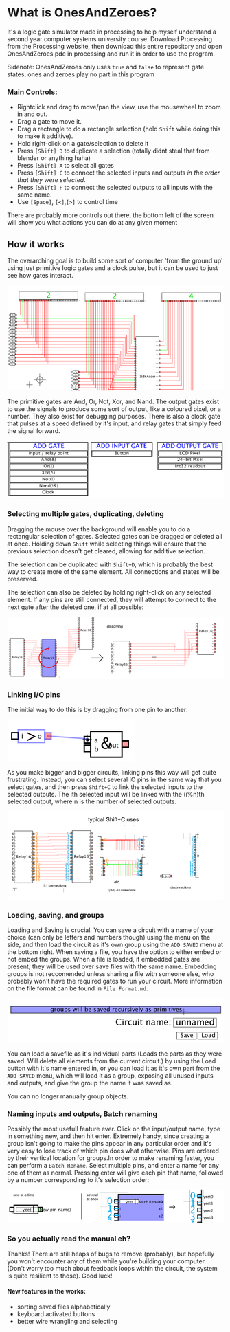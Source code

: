 # What is OnesAndZeroes?

It's a logic gate simulator made in processing to help myself understand a second year computer systems university course. Download Processing from the Processing website, then download this entire repository and open OnesAndZeroes.pde in processing and run it in order to use the program.

Sidenote: OnesAndZeroes only uses `true` and `false` to represent gate states, ones and zeroes play no part in this program

### Main Controls:

- Rightclick and drag to move/pan the view, use the mousewheel to zoom in and out.
- Drag a gate to move it. 
- Drag a rectangle to do a rectangle selection (hold `Shift` while doing this to make it additive). 
- Hold right-click on a gate/selection to delete it
- Press `[Shift] D` to duplicate a selection (totally didnt steal that from blender or anything haha)
- Press `[Shift] A` to select all gates
- Press `[Shift] C` to connect the selected inputs and outputs *in the order that they were selected*.
- Press `[Shift] F` to connect the selected outputs to all inputs with the same name.
- Use `[Space]`, `[<]`,`[>]` to control time

There are probably more controls out there, the bottom left of the screen will show you what actions you can do at any given moment

## How it works
The overarching goal is to build some sort of computer 'from the ground up' using just primitive logic gates and a clock pulse, but it can be used to just see how gates interact.

![Example Image](./Images/Screenshot1.png)

The primitive gates are And, Or, Not, Xor, and Nand. The output gates exist to use the signals to produce some sort of output, like a coloured pixel, or a number. They also exist for debugging purposes. There is also a clock gate that pulses at a speed defined by it's input, and relay gates that simply feed the signal forward.

![Main Gates](./Images/MainGates.PNG)

### Selecting multiple gates, duplicating, deleting
Dragging the mouse over the background will enable you to do a rectangular selection of gates. Selected gates can be dragged or deleted all at once. Holding down `Shift` while selecting things will ensure that the previous selection doesn't get cleared, allowing for additive selection. 

The selection can be duplicated with `Shift+D`, which is probably the best way to create more of the same element. All connections and states will be preserved. 

The selection can also be deleted by holding right-click on any selected element. If any pins are still connected, they will attempt to connect to the next gate after the deleted one, if at all possible:

![Dissolving](./Images/dissolving.png)

### Linking I/O pins
The initial way to do this is by dragging from one pin to another:

![IO Connection](./Images/IOConnect.png)

As you make bigger and bigger circuits, linking pins this way will get quite frustrating. Instead, you can select several IO pins in the same way that you select gates, and then press `Shift+C` to link the selected inputs to the selected outputs. The ith selected input will be linked with the (i%n)th selected output, where n is the number of selected outputs.

![Shift C in use](./Images/ShiftC.png)

### Loading, saving, and groups

Loading and Saving is crucial. You can save a circuit with a name of your choice (can only be letters and numbers though) using the menu on the side, and then load the circuit as it's own group using the `ADD SAVED` menu at the bottom right. When saving a file, you have the option to either embed or not embed the groups. When a file is loaded, if embedded gates are present, they will be used over save files with the same name. Embedding groups is not reccomended unless sharing a file with someone else, who probably won't have the required gates to run your circuit. More information on the file format can be found in `File Format.md`.

![Saving and loading](./Images/Saving.PNG)

 You can load a savefile as it's individual parts (Loads the parts as they were saved. Will delete all elements from the current circuit.) by using the Load button with it's name entered in, or you can load it as it's own part from the `ADD SAVED` menu, which will load it as a group, exposing all unused inputs and outputs, and give the group the name it was saved as.

You can no longer manually group objects.

### Naming inputs and outputs, Batch renaming

Possibly the most usefull feature ever. Click on the input/output name, type in something new, and then hit enter. Extremely handy, since creating a group isn't going to make the pins appear in any particular order and it's very easy to lose track of which pin does what otherwise. Pins are ordered by their vertical location for groups.In order to make renaming faster, you can perform a `Batch Rename`. Select multiple pins, and enter a name for any one of them as normal. Pressing enter will give each pin that name, followed by a number corresponding to it's selection order:

![Renaming pins](./Images/RenameIO.png)

### So you actually read the manual eh?
Thanks! There are still heaps of bugs to remove (probably), but hopefully you won't encounter any of them while you're building your computer. (Don't worry too much about feedback loops within the circuit, the system is quite resilient to those). Good luck!

#### New features in the works:
- sorting saved files alphabetically
- keyboard activated buttons
- better wire wrangling and selecting
